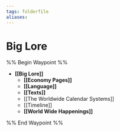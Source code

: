 ```yaml
---
tags: folderfile
aliases:
---
```


# Big Lore
%% Begin Waypoint %%
- **[[Big Lore]]**
	- **[[Economy Pages]]**
	- **[[Language]]**
	- **[[Texts]]**
	- [[The Worldwide Calendar Systems]]
	- [[Timeline]]
	- **[[World Wide Happenings]]**

%% End Waypoint %%
